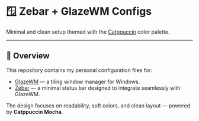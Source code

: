 # 🪟 Zebar + GlazeWM Configs  
Minimal and clean setup themed with the [Catppuccin](https://catppuccin.com) color palette.

---

## 🧠 Overview

This repository contains my personal configuration files for:

- [GlazeWM](https://github.com/glzr-io/glazewm) — a tiling window manager for Windows.
- [Zebar](https://github.com/glzr-io/zebar) — a minimal status bar designed to integrate seamlessly with GlazeWM.

The design focuses on readability, soft colors, and clean layout — powered by **Catppuccin Mocha**.

